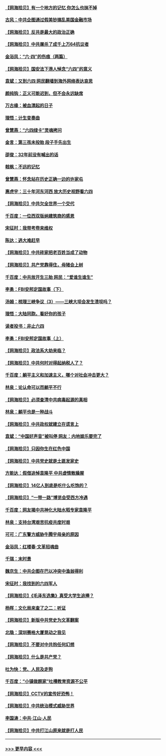 #### [【网海拾贝】有一个地方的记忆 你怎么也抹不掉](../pages/nsc993/n13009802.md?t=06101151) 
#### [古风：中共企图通过假美钞搞乱美国金融市场](../pages/nsc993/n13009626.md?t=06101151) 
#### [【网海拾贝】反共是最大的政治正确](../pages/nsc993/n13007051.md?t=06101151) 
#### [【网海拾贝】中共屠杀了成千上万64抗议者](../pages/nsc993/n13002713.md?t=06101151) 
#### [金浴凤：“六·四”的伤痕（两篇）](../pages/nsc993/n13001719.md?t=06101151) 
#### [【网海拾贝】国安法下港人悼念“六四”的意义](../pages/nsc993/n13001039.md?t=06101151) 
#### [袁斌：又到六四 网民翻墙到海外网络表达哀思](../pages/nsc993/n13000995.md?t=06101151) 
#### [颜纯钩：正义可能迟到，但不会永远缺席](../pages/nsc993/n13000920.md?t=06101151) 
#### [万古缘：被血漂起的日子](../pages/nsc993/n13000914.md?t=06101151) 
#### [理悟：计生变奏曲](../pages/nsc993/n13000414.md?t=06101151) 
#### [曾慧燕：“六四绿卡”灵魂拷问](../pages/nsc993/n13000277.md?t=06101151) 
#### [金言：第三孩未投胎 段子手先出生](../pages/nsc993/n13000215.md?t=06101151) 
#### [邵俊：32年前没有喊出的话](../pages/nsc993/n13000181.md?t=06101151) 
#### [戟枫：不远的记忆](../pages/nsc993/n13000121.md?t=06101151) 
#### [曾慧燕：怀念站在历史正确一边的许家屯](../pages/nsc993/n13000073.md?t=06101151) 
#### [惠虎宇：三十年河东河西 放大历史视野看六四](../pages/nsc993/n13000018.md?t=06101151) 
#### [【网海拾贝】中共欠全世界一个交代](../pages/nsc993/n12998706.md?t=06101151) 
#### [千百度：一位西双版纳建筑商的感恩](../pages/nsc993/n12998487.md?t=06101151) 
#### [宋征时：我带考卷来维权](../pages/nsc993/n12994088.md?t=06101151) 
#### [陈达：逃大难赶早](../pages/nsc993/n12993569.md?t=06101151) 
#### [【网海拾贝】中共砖家把老百姓当成了动物](../pages/nsc993/n12993483.md?t=06101151) 
#### [【网海拾贝】共产党靠得住，母猪会上树](../pages/nsc993/n12990730.md?t=06101151) 
#### [千百度：中共放开生三胎 网民：“爱谁生谁生”](../pages/nsc993/n12990644.md?t=06101151) 
#### [李勇：FBI安邦定国故事（下）](../pages/nsc993/n12987854.md?t=06101151) 
#### [汤姆：梳理三峡争议（3）——三峡大坝会发生溃坝吗？](../pages/nsc993/n12989806.md?t=06101151) 
#### [理悟：大陆同胞，看好你的孩子](../pages/nsc993/n12989778.md?t=06101151) 
#### [读者投书：非止六四](../pages/nsc993/n12989673.md?t=06101151) 
#### [李勇：FBI安邦定国故事（上）](../pages/nsc993/n12987749.md?t=06101151) 
#### [【网海拾贝】政法系大劫来临？](../pages/nsc993/n12987596.md?t=06101151) 
#### [【网海拾贝】中共何时对得起纳税人了？](../pages/nsc993/n12985578.md?t=06101151) 
#### [千百度：躺平主义和加速主义，哪个对社会冲击更大？](../pages/nsc993/n12985512.md?t=06101151) 
#### [林泉：论认命可以而躺平不行](../pages/nsc993/n12985505.md?t=06101151) 
#### [【网海拾贝】必须查清中共病毒起源的真相](../pages/nsc993/n12984276.md?t=06101151) 
#### [林泉：躺平也是一种战斗](../pages/nsc993/n12984194.md?t=06101151) 
#### [【网海拾贝】中共政权就建立在谎言上](../pages/nsc993/n12981880.md?t=06101151) 
#### [袁斌：“中国好声音”被叫停 网友：内地娱乐要完了](../pages/nsc993/n12981826.md?t=06101151) 
#### [【网海拾贝】只因你生在红色中国](../pages/nsc993/n12979096.md?t=06101151) 
#### [【网海拾贝】中共党史就是土匪发家史](../pages/nsc993/n12976478.md?t=06101151) 
#### [方能达：假借追悼袁隆平 中共虚情散臊腥](../pages/nsc993/n12976396.md?t=06101151) 
#### [【网海拾贝】14亿人到底是吃什么吃饱的？](../pages/nsc993/n12974125.md?t=06101151) 
#### [【网海拾贝】“一带一路”博览会受西方冷遇](../pages/nsc993/n12971787.md?t=06101151) 
#### [千百度：网友揭中共神化大陆水稻专家袁隆平](../pages/nsc993/n12971733.md?t=06101151) 
#### [林泉：支持台湾艰苦抗疫共度时艰](../pages/nsc993/n12971350.md?t=06101151) 
#### [可可：广东警方威胁牛腾宇母亲的原因](../pages/nsc993/n12971100.md?t=06101151) 
#### [金浴凤：红楼春·文革招魂曲](../pages/nsc993/n12970354.md?t=06101151) 
#### [千瑞：末时景](../pages/nsc993/n12970337.md?t=06101151) 
#### [魏京生：中共企图在巴以冲突中渔翁得利](../pages/nsc993/n12970286.md?t=06101151) 
#### [宋征时：我找到的六四军人](../pages/nsc993/n12970213.md?t=06101151) 
#### [【网海拾贝】《毛泽东选集》真受大学生追捧？](../pages/nsc993/n12968779.md?t=06101151) 
#### [杨晖：文化局来查了之二：听证](../pages/nsc993/n12966528.md?t=06101151) 
#### [【网海拾贝】新版中共党史为文革翻案](../pages/nsc993/n12967526.md?t=06101151) 
#### [北隐：深圳赛格大厦晃动之我见](../pages/nsc993/n12967393.md?t=06101151) 
#### [【网海拾贝】不要对中共抱任何幻想](../pages/nsc993/n12965222.md?t=06101151) 
#### [【网海拾贝】什么是共产党？](../pages/nsc993/n12962781.md?t=06101151) 
#### [吐为快：党、人民及走狗](../pages/nsc993/n12962747.md?t=06101151) 
#### [千百度：“小镇做题家”吐槽教育资源不公平](../pages/nsc993/n12962705.md?t=06101151) 
#### [【网海拾贝】CCTV的宣传好恐怖！](../pages/nsc993/n12959984.md?t=06101151) 
#### [【网海拾贝】中共统治模式威胁世界](../pages/nsc993/n12957622.md?t=06101151) 
#### [李国涛：中共‧江山‧人民](../pages/nsc993/n12957502.md?t=06101151) 
#### [【网海拾贝】中共打江山原来就是打人民](../pages/nsc993/n12954345.md?t=06101151) 

----
#### [ >>> 更早内容 <<< ](../indexes/nsc993-earlier.md)
